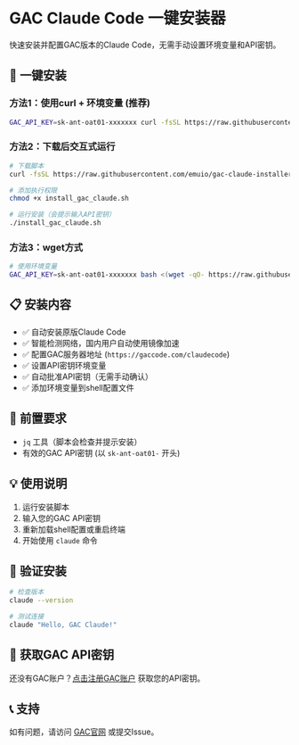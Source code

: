 # GAC Claude Code 一键安装器

快速安装并配置GAC版本的Claude Code，无需手动设置环境变量和API密钥。

## 🚀 一键安装

### 方法1：使用curl + 环境变量 (推荐)
```bash
GAC_API_KEY=sk-ant-oat01-xxxxxxx curl -fsSL https://raw.githubusercontent.com/emuio/gac-claude-installer/main/install_gac_claude.sh | bash
```

### 方法2：下载后交互式运行
```bash
# 下载脚本
curl -fsSL https://raw.githubusercontent.com/emuio/gac-claude-installer/main/install_gac_claude.sh -o install_gac_claude.sh

# 添加执行权限
chmod +x install_gac_claude.sh

# 运行安装（会提示输入API密钥）
./install_gac_claude.sh
```

### 方法3：wget方式
```bash
# 使用环境变量
GAC_API_KEY=sk-ant-oat01-xxxxxxx bash <(wget -qO- https://raw.githubusercontent.com/emuio/gac-claude-installer/main/install_gac_claude.sh)
```

## 📋 安装内容

- ✅ 自动安装原版Claude Code
- ✅ 智能检测网络，国内用户自动使用镜像加速
- ✅ 配置GAC服务器地址 (`https://gaccode.com/claudecode`)
- ✅ 设置API密钥环境变量
- ✅ 自动批准API密钥（无需手动确认）
- ✅ 添加环境变量到shell配置文件

## 🔧 前置要求

- `jq` 工具（脚本会检查并提示安装）
- 有效的GAC API密钥 (以 `sk-ant-oat01-` 开头)

## 💡 使用说明

1. 运行安装脚本
2. 输入您的GAC API密钥
3. 重新加载shell配置或重启终端
4. 开始使用 `claude` 命令

## 🧪 验证安装

```bash
# 检查版本
claude --version

# 测试连接
claude "Hello, GAC Claude!"
```

## 🎯 获取GAC API密钥

还没有GAC账户？[点击注册GAC账户](https://gaccode.com/signup?ref=HBW1UC69) 获取您的API密钥。

## 📞 支持

如有问题，请访问 [GAC官网](https://gaccode.com) 或提交Issue。
